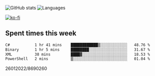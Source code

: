 ![GitHub stats](https://github-readme-stats.vercel.app/api?username=emipa606&theme=github_dark&show_icons=true) 
![Languages](https://github-readme-stats.vercel.app/api/top-langs/?username=emipa606&theme=github_dark&layout=compact)

[![ko-fi](https://ko-fi.com/img/githubbutton_sm.svg)](https://ko-fi.com/G2G55DDYD)

## Spent times this week
<!--START_SECTION:waka-->

```txt
C#           1 hr 41 mins    ████████████▒░░░░░░░░░░░░   48.76 %
Binary       1 hr 5 mins     ████████░░░░░░░░░░░░░░░░░   31.67 %
XML          38 mins         ████▓░░░░░░░░░░░░░░░░░░░░   18.53 %
PowerShell   2 mins          ▒░░░░░░░░░░░░░░░░░░░░░░░░   01.04 %
```

<!--END_SECTION:waka-->


26012022/8690260

